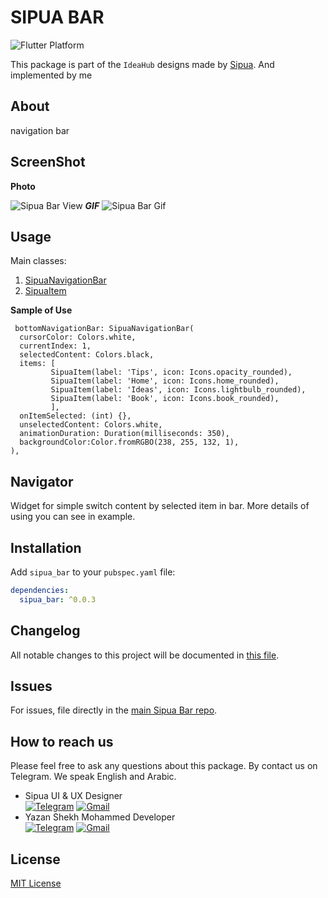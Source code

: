# SIPUA BAR

![Flutter Platform](https://badgen.net/pub/flutter-platform/bottom_navigation_bar)

This package is part of the `IdeaHub` designs made by [Sipua](https://instagram.com/sipua_).
And implemented by me

## About

navigation bar

## ScreenShot
**Photo**

![Sipua Bar View](https://yazanmohamed.me/Thumbnail/sipua_bar_i.png)
***GIF***
![Sipua Bar Gif](https://yazanmohamed.me/Thumbnail/sipua_bar_g.gif)
## Usage

Main classes:

1. [SipuaNavigationBar](lib/sipua_bar.dart)
2. [SipuaItem](lib/sipua_bar.dart)

**Sample of Use**
```
 bottomNavigationBar: SipuaNavigationBar(
  cursorColor: Colors.white,
  currentIndex: 1,
  selectedContent: Colors.black,
  items: [
         SipuaItem(label: 'Tips', icon: Icons.opacity_rounded),
         SipuaItem(label: 'Home', icon: Icons.home_rounded),
         SipuaItem(label: 'Ideas', icon: Icons.lightbulb_rounded),
         SipuaItem(label: 'Book', icon: Icons.book_rounded),
         ],
  onItemSelected: (int) {},
  unselectedContent: Colors.white,
  animationDuration: Duration(milliseconds: 350),
  backgroundColor:Color.fromRGBO(238, 255, 132, 1),
),
```
## Navigator

Widget for simple switch content by selected item in bar.
More details of using you can see in example.

## Installation

Add `sipua_bar` to your `pubspec.yaml` file:

```yaml
dependencies:
  sipua_bar: ^0.0.3
```

## Changelog

All notable changes to this project will be documented in [this file](./CHANGELOG.md).

## Issues

For issues, file directly in the [main Sipua Bar repo](https://github.com/Yazan99sh/sipua_bar.git).


## How to reach us

Please feel free to ask any questions about this package. By contact us on Telegram. We speak English and Arabic.
 
* Sipua UI & UX Designer   
[![Telegram](https://img.shields.io/badge/chat-on%20Telegram-blue.svg)](https://t.me/sipuaa)
[![Gmail](https://img.shields.io/badge/gmail-Abdulkader.attoura-yellow)](mailto:Abdulkader.attoura@gmail.com?)
* Yazan Shekh Mohammed Developer   
[![Telegram](https://img.shields.io/badge/chat-on%20Telegram-blue.svg)](https://t.me/YA1999ZAN)
[![Gmail](https://img.shields.io/badge/gmail-yazan.shekh.mohammed-red)](mailto:yazan.shekh.mohammed@gmail.com?)

## License

[MIT License](https://opensource.org/licenses/MIT)